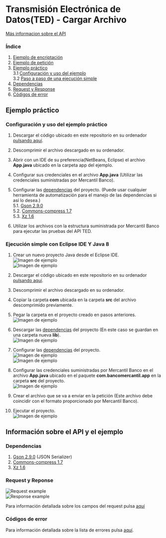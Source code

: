 # Transmisión Electrónica de Datos(TED) - Cargar Archivo

[Más informacion sobre el API](https://apiportal.mercantilbanco.com/mercantil-banco/produccion/product/24422)

### Índice
    
1. [Ejemplo de encriptación](./src/com/bancomercantil/crypto/AES.java)
2. [Ejemplo de petición](./src/com/bancomercantil/app/App.java)
3. [Ejemplo práctico](#playground)<br>
3.1 [Configuración y uso del ejemplo](#example-config)<br>
3.2 [Paso a paso de una ejecución simple](#example)<br>
4. [Dependencias](#dependecies)
5. [Request y Response](#rq)
6. [Códigos de error](#error-codes)

<a id="playground" ></a>
## Ejemplo práctico

<a id="example-config"> </a>
### Configuración y uso del ejemplo práctico

1. Descargar el código ubicado en este repositorio en su ordenador [pulsando aquí](https://github.com/apimercantil/TED/releases/download/V1/cargar-archivo.zip).<br>

2. Descomprimir el archivo descargado en su ordenador.<br>

3. Abrir con un IDE de su preferencia(NetBeans, Eclipse) el archivo **App.java** ubicado en la carpeta app del ejemplo.<br>

4. Configurar sus credenciales en el archivo **App.java** (Utilizar las credenciales suministradas por Mercantil Banco).<br>

5. Configurar las [dependencias](#dependecies) del proyecto. (Puede usar cualquier herramienta de automatización para el manejo de las dependencias si así lo desea.)<br>
    5.1. [Gson 2.9.0](https://mvnrepository.com/artifact/com.google.code.gson/gson/2.9.0)<br>
    5.2. [Commons-compress 1.7](https://mvnrepository.com/artifact/org.apache.commons/commons-compress/1.7)<br>
    5.3. [Xz 1.6](https://mvnrepository.com/artifact/org.tukaani/xz/1.6)<br>

6. Utilizar los archivos con la estructura suministrada por Mercantil Banco para ejecutar las pruebas del API TED.<br>

<a id="example"> </a>
### Ejecución simple con Eclipse IDE Y Java 8

1. Crear un nuevo proyecto Java desde el Eclipse IDE.<br>
![Imagen de ejemplo](./img/readme-img-1.png)<br>
![Imagen de ejemplo](./img/readme-img-2.png)<br>

2. Descargar el código ubicado en este repositorio en su ordenador [pulsando aquí](https://github.com/apimercantil/TED/releases/download/V1/cargar-archivo.zip).<br>

3. Descomprimir el archivo descargado en su ordenador.<br>

4. Copiar la carpeta **com** ubicada en la carpeta **src** del archivo descomprimido previamente.<br>

5. Pegar la carpeta en el proyecto creado en pasos anteriores.<br>
![Imagen de ejemplo](./img/readme-img-3.png)<br>

6. Descargar las [dependencias](#dependecies) del proyecto (En este caso se guardan en una carpeta nueva **lib**).<br>
![Imagen de ejemplo](./img/readme-img-4.png)<br>

7. Configurar las [dependencias](#dependecies) del proyecto.<br>
![Imagen de ejemplo](./img/readme-img-5.png)<br>
![Imagen de ejemplo](./img/readme-img-6.png)<br>

8. Configurar las credenciales suministradas por Mercantil Banco en el archivo  **App.java** ubicado en el paquete **com.bancomercantil.app** en la carpeta **src** del proyecto.<br>
![Imagen de ejemplo](./img/readme-img-7.png)<br>

9. Crear el archivo que se va a enviar en la petición (Este archivo debe coincidir con el formato proporcionado por Mercantil Banco).

10. Ejecutar el proyecto.<br>
![Imagen de ejemplo](./img/readme-img-8.png)<br>

## Información sobre el API y el ejemplo

<a id="dependecies"></a>
### Dependencias
1. [Gson 2.9.0](https://mvnrepository.com/artifact/com.google.code.gson/gson/2.9.0) (JSON Serializer)<br>
2. [Commons-compress 1.7](https://mvnrepository.com/artifact/org.apache.commons/commons-compress/1.7)<br>
3. [Xz 1.6](https://mvnrepository.com/artifact/org.tukaani/xz/1.6)<br>

<a id="rq"></a>
### Request y Reponse

![Request example](https://www.mercantilbanco.com/mercprod/apiportal/images/ted-cargar-archivo.request-json.png)<br>
![Response example](https://www.mercantilbanco.com/mercprod/apiportal/images/ted-cargar-archivo-response-json.png)<br>

Para información detallada sobre los campos del request pulsa [aquí](https://www.mercantilbanco.com/mercprod/apiportal/pdfs/api_ted_descripcion_de_atributos_y_campos_cargar_archivo_1.pdf)

<a id="error-codes"></a>
### Códigos de error

Para información detallada sobre la lista de errores pulsa [aquí](https://www.mercantilbanco.com/mercprod/apiportal/pdfs/api_ted_tipo_de_errores_1.pdf).
